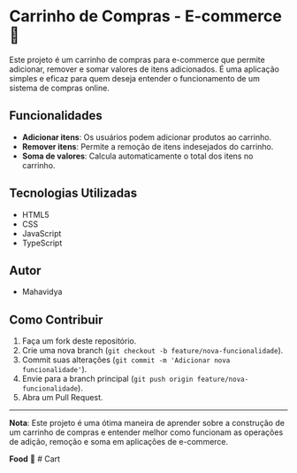 # Carrinho de Compras - E-commerce 🍔

Este projeto é um carrinho de compras para e-commerce que permite adicionar, remover e somar valores de itens adicionados. É uma aplicação simples e eficaz para quem deseja entender o funcionamento de um sistema de compras online.

## Funcionalidades

- **Adicionar itens**: Os usuários podem adicionar produtos ao carrinho.
- **Remover itens**: Permite a remoção de itens indesejados do carrinho.
- **Soma de valores**: Calcula automaticamente o total dos itens no carrinho.

## Tecnologias Utilizadas

- HTML5
- CSS
- JavaScript
- TypeScript

## Autor

- Mahavidya

## Como Contribuir

1. Faça um fork deste repositório.
2. Crie uma nova branch (`git checkout -b feature/nova-funcionalidade`).
3. Commit suas alterações (`git commit -m 'Adicionar nova funcionalidade'`).
4. Envie para a branch principal (`git push origin feature/nova-funcionalidade`).
5. Abra um Pull Request.

---

**Nota**: Este projeto é uma ótima maneira de aprender sobre a construção de um carrinho de compras e entender melhor como funcionam as operações de adição, remoção e soma em aplicações de e-commerce.


**Food** 🚀
#   C a r t 
 
 
